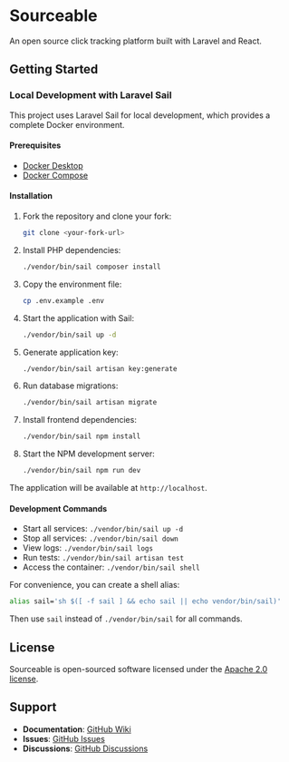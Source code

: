 # Sourceable

An open source click tracking platform built with Laravel and React.

## Getting Started

### Local Development with Laravel Sail

This project uses Laravel Sail for local development, which provides a complete Docker environment.

#### Prerequisites

- [Docker Desktop](https://docs.docker.com/get-docker/)
- [Docker Compose](https://docs.docker.com/compose/install/)

#### Installation

1. Fork the repository and clone your fork:
   ```bash
   git clone <your-fork-url>
   ```

2. Install PHP dependencies:
   ```bash
   ./vendor/bin/sail composer install
   ```

3. Copy the environment file:
   ```bash
   cp .env.example .env
   ```

4. Start the application with Sail:
   ```bash
   ./vendor/bin/sail up -d
   ```

5. Generate application key:
   ```bash
   ./vendor/bin/sail artisan key:generate
   ```

6. Run database migrations:
   ```bash
   ./vendor/bin/sail artisan migrate
   ```

7. Install frontend dependencies:
   ```bash
   ./vendor/bin/sail npm install
   ```

8. Start the NPM development server:
   ```bash
   ./vendor/bin/sail npm run dev
   ```

The application will be available at `http://localhost`.

#### Development Commands

- Start all services: `./vendor/bin/sail up -d`
- Stop all services: `./vendor/bin/sail down`
- View logs: `./vendor/bin/sail logs`
- Run tests: `./vendor/bin/sail artisan test`
- Access the container: `./vendor/bin/sail shell`

For convenience, you can create a shell alias:
```bash
alias sail='sh $([ -f sail ] && echo sail || echo vendor/bin/sail)'
```

Then use `sail` instead of `./vendor/bin/sail` for all commands.

## License

Sourceable is open-sourced software licensed under the [Apache 2.0 license](LICENSE).

## Support

- **Documentation**: [GitHub Wiki](https://github.com/thecodedad/sourceable/wiki)
- **Issues**: [GitHub Issues](https://github.com/thecodedad/sourceable/issues)
- **Discussions**: [GitHub Discussions](https://github.com/thecodedad/sourceable/discussions)
